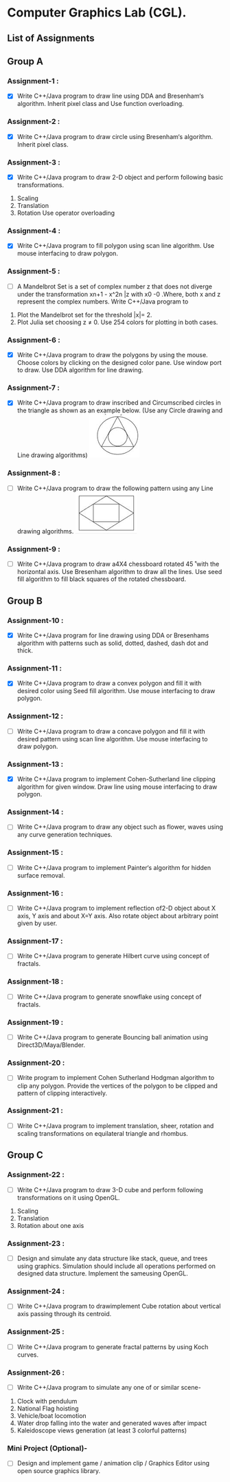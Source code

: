 # Computer Graphics Lab (CGL).

## List of Assignments

## Group A

### Assignment-1 :
- [x] Write C++/Java program to draw line using DDA and Bresenham‘s algorithm. Inherit pixel class and Use function overloading.

### Assignment-2 : 
- [x] Write C++/Java program to draw circle using Bresenham‘s algorithm. Inherit pixel class.

### Assignment-3 : 
- [x] Write C++/Java program to draw 2-D object and perform following basic transformations.
1. Scaling
2. Translation
3. Rotation
    Use operator overloading

### Assignment-4 : 
- [x] Write C++/Java program to fill polygon using scan line algorithm. Use mouse interfacing to draw polygon.

### Assignment-5 : 
- [ ] A  Mandelbrot  Set  is  a  set  of  complex  number  z  that  does  not  diverge  under  the transformation xn+1 - x^2n |z with x0 -0 .Where,  both  x  and  z  represent  the  complex numbers. Write C++/Java program to
 1. Plot the  Mandelbrot set for the threshold |x|= 2. 
 2. Plot Julia set choosing z ≠ 0. Use 254 colors for plotting in both cases.

### Assignment-6 : 
- [x] Write C++/Java program to draw the polygons by using the mouse. Choose colors by clicking on the designed color pane. Use window port to draw. Use DDA algorithm for line drawing.

### Assignment-7 : 
- [x] Write C++/Java program to draw inscribed and Circumscribed circles in the triangle as shown as an example below. (Use any Circle drawing and Line drawing algorithms) 
![](Img/Fig1.JPG)

### Assignment-8 : 
- [ ] Write C++/Java program to draw the following pattern using any Line drawing algorithms.
![](Img/Fig2.JPG)

### Assignment-9 : 
- [ ] Write C++/Java program to draw a4X4 chessboard rotated 45 ̊ with the horizontal axis. Use Bresenham algorithm to draw all the lines. Use seed fill algorithm to fill black squares of the rotated chessboard.

## Group B

### Assignment-10 : 
- [x] Write C++/Java program for line drawing using DDA or Bresenhams algorithm with patterns such as solid, dotted, dashed, dash dot and thick.

### Assignment-11 : 
- [x] Write C++/Java program to draw a convex polygon and fill it with desired color using Seed fill algorithm. Use mouse interfacing to draw polygon.

### Assignment-12 : 
- [ ] Write C++/Java program to draw a concave polygon and fill it with desired pattern using scan line algorithm. Use mouse interfacing to draw polygon.

### Assignment-13 : 
- [x] Write C++/Java program to implement Cohen-Sutherland line clipping algorithm for given window. Draw line using mouse interfacing to draw polygon.

### Assignment-14 : 
- [ ] Write C++/Java program to draw any object such as flower, waves using any curve generation techniques.

### Assignment-15 : 
- [ ] Write C++/Java program to implement Painter‘s algorithm for hidden surface removal.

### Assignment-16 : 
- [ ] Write C++/Java program to implement reflection of2-D object about X axis, Y axis and about X=Y axis. Also rotate object about arbitrary point given by user.

### Assignment-17 : 
- [ ] Write C++/Java program to generate Hilbert curve using concept of fractals.

### Assignment-18 : 
- [ ] Write C++/Java program to generate snowflake using concept of fractals.

### Assignment-19 : 
- [ ] Write C++/Java program to generate Bouncing ball animation using Direct3D/Maya/Blender.

### Assignment-20 : 
- [ ] Write  program  to  implement  Cohen  Sutherland  Hodgman  algorithm  to  clip  any  polygon. Provide the vertices of the polygon to be clipped and pattern of clipping interactively.

### Assignment-21 : 
- [ ] Write C++/Java program to implement translation, sheer, rotation and scaling transformations on equilateral triangle and rhombus.

## Group C

### Assignment-22 : 
- [ ] Write C++/Java program to draw 3-D cube and perform following transformations on it using OpenGL. 
1. Scaling  
2. Translation  
3. Rotation about one axis

### Assignment-23 : 
- [ ] Design and simulate any data structure like stack, queue, and trees using graphics. Simulation should include all operations performed on designed data structure. Implement the sameusing OpenGL.

### Assignment-24 : 
- [ ] Write C++/Java program to drawimplement Cube rotation about vertical axis passing through its centroid.

### Assignment-25 : 
- [ ] Write C++/Java program to generate fractal patterns by using Koch curves.

### Assignment-26 : 
- [ ] Write C++/Java program to simulate any one of or similar scene-
1. Clock with pendulum
2. National Flag hoisting
3. Vehicle/boat locomotion
4. Water drop falling into the water and generated waves after impact
5. Kaleidoscope views generation (at least 3 colorful patterns)

### Mini Project (Optional)-
- [ ] Design and implement game / animation clip / Graphics Editor using open source graphics library.